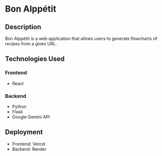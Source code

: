 # Bon AIppétit

## Description

Bon AIppétit is a web application that allows users to generate flowcharts of recipes from a given URL.

## Technologies Used

### Frontend
- React

### Backend
- Python
- Flask
- Google Gemini API

## Deployment
- Frontend: Vercel
- Backend: Render